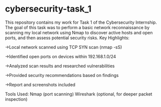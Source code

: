 # cybersecurity-task_1
This repository contains my work for Task 1 of the Cybersecurity Internship. The goal of this task was to perform a basic network reconnaissance by scanning my local network using Nmap to discover active hosts and open ports, and then assess potential security risks.
Key Highlights:

->Local network scanned using TCP SYN scan (nmap -sS)

->Identified open ports on devices within 192.168.1.0/24

->Analyzed scan results and researched vulnerabilities

->Provided security recommendations based on findings

->Report and screenshots included

Tools Used:
Nmap (port scanning)
Wireshark (optional, for deeper packet inspection)
